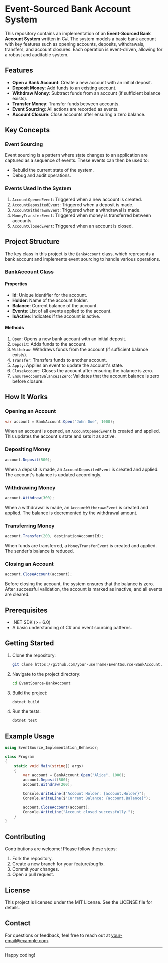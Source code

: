 
# Event-Sourced Bank Account System

This repository contains an implementation of an **Event-Sourced Bank Account System** written in C#. The system models a basic bank account with key features such as opening accounts, deposits, withdrawals, transfers, and account closures. Each operation is event-driven, allowing for a robust and auditable system.

## Features
- **Open a Bank Account**: Create a new account with an initial deposit.
- **Deposit Money**: Add funds to an existing account.
- **Withdraw Money**: Subtract funds from an account (if sufficient balance exists).
- **Transfer Money**: Transfer funds between accounts.
- **Event Sourcing**: All actions are recorded as events.
- **Account Closure**: Close accounts after ensuring a zero balance.

## Key Concepts
### Event Sourcing
Event sourcing is a pattern where state changes to an application are captured as a sequence of events. These events can then be used to:
- Rebuild the current state of the system.
- Debug and audit operations.

### Events Used in the System
1. `AccountOpenedEvent`: Triggered when a new account is created.
2. `AccountDepositedEvent`: Triggered when a deposit is made.
3. `AccountWithdrawnEvent`: Triggered when a withdrawal is made.
4. `MoneyTransferEvent`: Triggered when money is transferred between accounts.
5. `AccountClosedEvent`: Triggered when an account is closed.

## Project Structure
The key class in this project is the `BankAccount` class, which represents a bank account and implements event sourcing to handle various operations.

### BankAccount Class
#### Properties
- **Id**: Unique identifier for the account.
- **Holder**: Name of the account holder.
- **Balance**: Current balance of the account.
- **Events**: List of all events applied to the account.
- **IsActive**: Indicates if the account is active.

#### Methods
1. `Open`: Opens a new bank account with an initial deposit.
2. `Deposit`: Adds funds to the account.
3. `Withdraw`: Withdraws funds from the account (if sufficient balance exists).
4. `Transfer`: Transfers funds to another account.
5. `Apply`: Applies an event to update the account's state.
6. `CloseAccount`: Closes the account after ensuring the balance is zero.
7. `EnsureAccountBalanceIsZero`: Validates that the account balance is zero before closure.

## How It Works
### Opening an Account
```csharp
var account = BankAccount.Open("John Doe", 1000);
```
When an account is opened, an `AccountOpenedEvent` is created and applied. This updates the account's state and sets it as active.

### Depositing Money
```csharp
account.Deposit(500);
```
When a deposit is made, an `AccountDepositedEvent` is created and applied. The account's balance is updated accordingly.

### Withdrawing Money
```csharp
account.Withdraw(300);
```
When a withdrawal is made, an `AccountWithdrawnEvent` is created and applied. The balance is decremented by the withdrawal amount.

### Transferring Money
```csharp
account.Transfer(200, destinationAccountId);
```
When funds are transferred, a `MoneyTransferEvent` is created and applied. The sender's balance is reduced.

### Closing an Account
```csharp
account.CloseAccount(account);
```
Before closing the account, the system ensures that the balance is zero. After successful validation, the account is marked as inactive, and all events are cleared.

## Prerequisites
- .NET SDK (>= 6.0)
- A basic understanding of C# and event sourcing patterns.

## Getting Started
1. Clone the repository:
   ```bash
   git clone https://github.com/your-username/EventSource-BankAccount.git
   ```
2. Navigate to the project directory:
   ```bash
   cd EventSource-BankAccount
   ```
3. Build the project:
   ```bash
   dotnet build
   ```
4. Run the tests:
   ```bash
   dotnet test
   ```

## Example Usage
```csharp
using EventSource_Implementation_Behavior;

class Program
{
    static void Main(string[] args)
    {
        var account = BankAccount.Open("Alice", 1000);
        account.Deposit(500);
        account.Withdraw(200);

        Console.WriteLine($"Account Holder: {account.Holder}");
        Console.WriteLine($"Current Balance: {account.Balance}");

        account.CloseAccount(account);
        Console.WriteLine("Account closed successfully.");
    }
}
```

## Contributing
Contributions are welcome! Please follow these steps:
1. Fork the repository.
2. Create a new branch for your feature/bugfix.
3. Commit your changes.
4. Open a pull request.

## License
This project is licensed under the MIT License. See the LICENSE file for details.

## Contact
For questions or feedback, feel free to reach out at your-email@example.com.

---

Happy coding!
